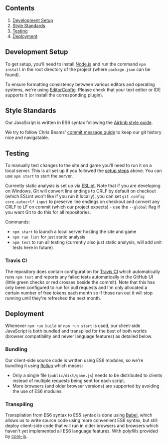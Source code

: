 ## Contents
1. [Development Setup](#development-setup)
2. [Style Standards](#style-standards)
3. [Testing](#testing)
4. [Deployment](#deployment)

## Development Setup

To get setup, you'll need to install [Node.js](https://nodejs.org) and run the command `npm install` in the root directory of the project (where `package.json` can be found).

To ensure formatting consistency between various editors and operating systems, we're using [EditorConfig](https://editorconfig.org). Please check that your text editor or IDE supports it (or install the corresponding plugin).

## Style Standards

Our JavaScript is written in ES6 syntax following the [Airbnb style guide](https://github.com/airbnb/javascript).

We try to follow Chris Beams' [commit message guide](https://chris.beams.io/posts/git-commit) to keep our git history nice and navigatable.

## Testing

To manually test changes to the site and game you'll need to run it on a local server. This is all set up if you followed the [setup steps](#development-setup) above. You can use `npm start` to start the server.

Currently static analysis is set up via [ESLint](https://eslint.org). Note that if you are developing on Windows, Git will convert line endings to CRLF by default on checkout (which ESLint won't like if you run it locally), you can set `git config core.autocrlf input` to preserve line endings on checkout and convert any CRLF to LF on commit (which our project expects) - use the `--global` flag if you want Git to do this for all repositories.

Commands:
- `npm start` to launch a local server hosting the site and game
- `npm run lint` for just static analysis
- `npm test` to run all testing (currently also just static analysis, will add unit tests here in future)

### Travis CI

The repository does contain configuration for [Travis CI](https://travis-ci.org) which automatically runs `npm test` and reports any failed tests automatically in the GitHub UI (little green checks or red crosses beside the commit). Note that this has only been configured to run for pull requests and I'm only allocated a certain number of free tokens each month so if those run out it will stop running until they're refreshed the next month.

## Deployment

Whenever `npm run build` or `npm run start` is used, our client-side JavaScript is both bundled and transpiled for the best of both worlds (browser compatibility and newer language features) as detailed below.

### Bundling

Our client-side source code is written using ES6 modules, so we're bundling it using [Rollup](https://rollupjs.org) which means:
- Only a single file (`public/dist/game.js`) needs to be distributed to clients instead of multiple requests being sent for each script.
- More browsers (and older browser versions) are supported by avoiding the use of ES6 modules.

### Transpiling

Transpilation from ES6 syntax to ES5 syntax is done using [Babel](https://babeljs.io), which allows us to write source code using more convenient ES6 syntax, but still deploy client-side code that will run in older browsers and browsers which haven't yet implemented all ES6 language features. With polyfills provided by [core-js](https://www.npmjs.com/package/core-js).
